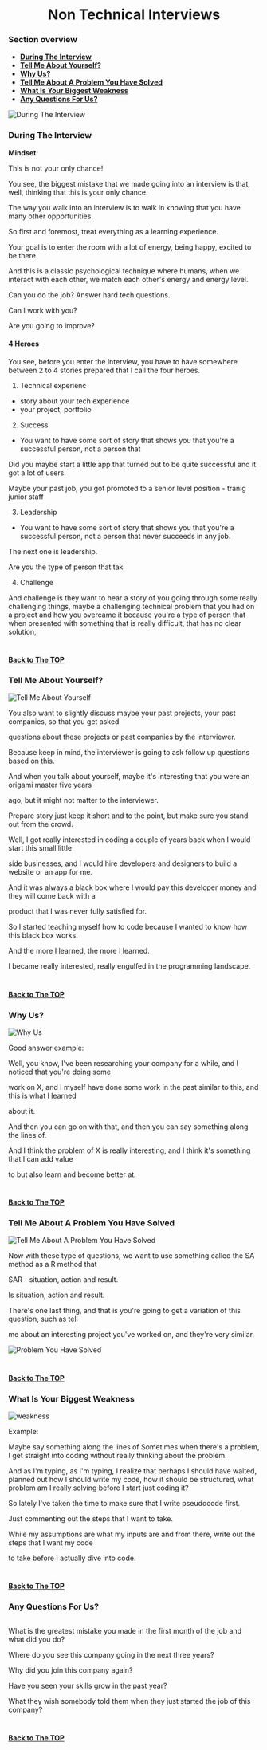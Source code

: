 <h1 align="center">Non Technical Interviews</h1>

### Section overview
* **[During The Interview](#during-the-interview)**
* **[Tell Me About Yourself?](#yourself)**
* **[Why Us?](#why)**
* **[Tell Me About A Problem You Have Solved](#problem)**
* **[What Is Your Biggest Weakness](#weakness)**
* **[Any Questions For Us?](#questions)**

![During The Interview](https://github.com/tsokac2/-_-_Data_Structures_Algorithms/blob/main/src/43.png)


### During The Interview

**Mindset**:

This is not your only chance!

You see, the biggest mistake that we made going into an interview is that, well, thinking that this is your only chance.

The way you walk into an interview is to walk in knowing that you have many other opportunities.

So first and foremost, treat everything as a learning experience.

Your goal is to enter the room with a lot of energy, being happy, excited to be there.

And this is a classic psychological technique where humans, when we interact with each other, we match each other's energy and energy level.

Can you do the job? Answer hard tech questions.

Can I work with you?

Are you going to improve?

#### 4 Heroes

You see, before you enter the interview, you have to have somewhere between 2 to 4 stories prepared that I call the four heroes.

1. Technical experienc 
- story about your tech experience
- your project, portfolio

2. Success
- You want to have some sort of story that shows you that you're a successful person, not a person that

Did you maybe start a little app that turned out to be quite successful and it got a lot of users.

Maybe your past job, you got promoted to a senior level position - tranig junior staff


3. Leadership
- You want to have some sort of story that shows you that you're a successful person, not a person that never succeeds in any job.

The next one is leadership.

Are you the type of person that tak

4. Challenge

And challenge is they want to hear a story of you going through some really challenging things, maybe a challenging technical problem that you had on a project and how you overcame it because you're a type of person that when presented with something that is really difficult, that has no clear solution,


#
**[Back to The TOP](#section-overview)**

### <a name="yourself">Tell Me About Yourself?</a>

![Tell Me About Yourself](https://github.com/tsokac2/-_-_Data_Structures_Algorithms/blob/main/src/44.JPG)


You also want to slightly discuss maybe your past projects, your past companies, so that you get asked

questions about these projects or past companies by the interviewer.

Because keep in mind, the interviewer is going to ask follow up questions based on this.

And when you talk about yourself, maybe it's interesting that you were an origami master five years

ago, but it might not matter to the interviewer.


Prepare story just keep it short and to the point, but make sure you stand out from the crowd.

Well, I got really interested in coding a couple of years back when I would start this small little

side businesses, and I would hire developers and designers to build a website or an app for me.

And it was always a black box where I would pay this developer money and they will come back with a

product that I was never fully satisfied for.

So I started teaching myself how to code because I wanted to know how this black box works.

And the more I learned, the more I learned.

I became really interested, really engulfed in the programming landscape.


#
**[Back to The TOP](#section-overview)**

### <a name="why">Why Us?</a>

![Why Us](https://github.com/tsokac2/-_-_Data_Structures_Algorithms/blob/main/src/45.JPG)

Good answer example:

Well, you know, I've been researching your company for a while, and I noticed that you're doing some

work on X, and I myself have done some work in the past similar to this, and this is what I learned

about it.

And then you can go on with that, and then you can say something along the lines of.

And I think the problem of X is really interesting, and I think it's something that I can add value

to but also learn and become better at.

#
**[Back to The TOP](#section-overview)**

### <a name="problem">Tell Me About A Problem You Have Solved</a>

![Tell Me About A Problem You Have Solved](https://github.com/tsokac2/-_-_Data_Structures_Algorithms/blob/main/src/46.JPG)

Now with these type of questions, we want to use something called the SA method as a R method that

SAR - situation, action and result.

Is situation, action and result.

There's one last thing, and that is you're going to get a variation of this question, such as tell

me about an interesting project you've worked on, and they're very similar.

![Problem You Have Solved](https://github.com/tsokac2/-_-_Data_Structures_Algorithms/blob/main/src/47.JPG)

#
**[Back to The TOP](#section-overview)**

### <a name="weakness">What Is Your Biggest Weakness</a>

![weakness](https://github.com/tsokac2/-_-_Data_Structures_Algorithms/blob/main/src/48.JPG)

Example:

Maybe say something along the lines of Sometimes when there's a problem, I get straight into coding without really thinking about the problem.

And as I'm typing, as I'm typing, I realize that perhaps I should have waited, planned out how I should write my code, how it should be structured, what problem am I really solving before I start just coding it?


So lately I've taken the time to make sure that I write pseudocode first.

Just commenting out the steps that I want to take.

While my assumptions are what my inputs are and from there, write out the steps that I want my code

to take before I actually dive into code.

#
**[Back to The TOP](#section-overview)**

### <a name="questions">Any Questions For Us?</a>

![]()

What is the greatest mistake you made in the first month of the job and what did you do?

Where do you see this company going in the next three years?

Why did you join this company again?

Have you seen your skills grow in the past year?

What they wish somebody told them when they just started the job of this company?

#
**[Back to The TOP](#section-overview)**